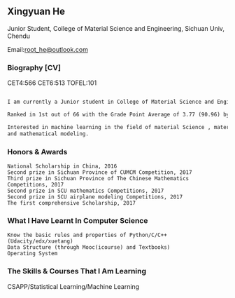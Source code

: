 ## Xingyuan He

Junior Student, College of Material Science and Engineering, Sichuan Univ, Chendu

Email:root_he@outlook.com

### Biography [CV]

CET4:566  CET6:513  TOFEL:101 

```markdown

I am currently a Junior student in College of Material Science and Engineering, Sichuan Univ. 

Ranked in 1st out of 66 with the Grade Point Average of 3.77 (90.96) by now.

Interested in machine learning in the field of material Science , material image computing, 
and mathematical modeling.

```
### Honors & Awards
```
National Scholarship in China, 2016
Second prize in Sichuan Province of CUMCM Competition, 2017
Third prize in Sichuan Province of The Chinese Mathematics Competitions, 2017
Second prize in SCU mathematics Competitions, 2017
Second prize in SCU airplane modeling Competitions, 2017
The first comprehensive Scholarship, 2017
```
### What I Have Learnt In Computer Science
```
Know the basic rules and properties of Python/C/C++ (Udacity/edx/xuetang)
Data Structure (through Mooc(icourse) and Textbooks)
Operating System
```
### The Skills & Courses That I Am Learning

CSAPP/Statistical Learning/Machine Learning
